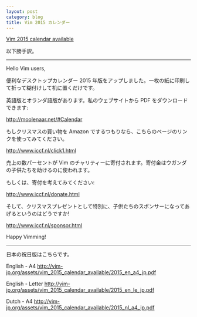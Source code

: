 ```yaml
---
layout: post
category: blog
title: Vim 2015 カレンダー
---
```


[Vim 2015 calendar available](https://groups.google.com/d/msg/vim_announce/vd8ofxyTpaY/SMZLHW8PkfEJ)

以下勝手訳。

-----

Hello Vim users,

便利なデスクトップカレンダー 2015 年版をアップしました。一枚の紙に印刷して折って糊付けして机に置くだけです。

英語版とオランダ語版があります。私のウェブサイトから PDF をダウンロードできます:

<http://moolenaar.net/#Calendar>

もしクリスマスの買い物を Amazon でするつもりなら、こちらのページのリンクを使ってみてください。

<http://www.iccf.nl/click1.html>

売上の数パーセントが Vim のチャリティーに寄付されます。寄付金はウガンダの子供たちを助けるのに使われます。

もしくは、寄付を考えてみてください:

<http://www.iccf.nl/donate.html>

そして、クリスマスプレゼントとして特別に、子供たちのスポンサーになってあげるというのはどうですか!

<http://www.iccf.nl/sponsor.html>

Happy Vimming!

-----


日本の祝日版はこちらです。

English - A4 <http://vim-jp.org/assets/vim_2015_calendar_available/2015_en_a4_jp.pdf>

English - Letter <http://vim-jp.org/assets/vim_2015_calendar_available/2015_en_le_jp.pdf>

Dutch - A4 <http://vim-jp.org/assets/vim_2015_calendar_available/2015_nl_a4_jp.pdf>


